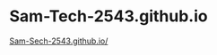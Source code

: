 # Sam-Tech-2543.github.io

<a href="https://sam-tech-2543.github.io/" target="_blank">Sam-Sech-2543.github.io/</a>
